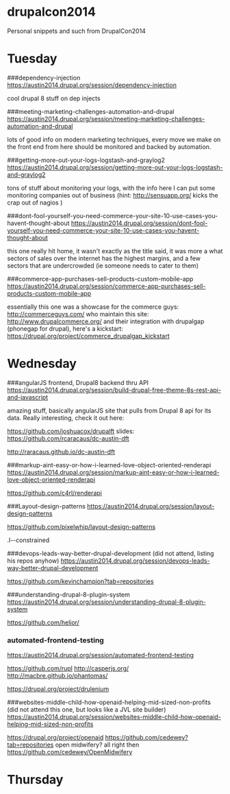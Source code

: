 drupalcon2014
=============

Personal snippets and such from DrupalCon2014

# Tuesday

###dependency-injection
https://austin2014.drupal.org/session/dependency-injection

cool drupal 8 stuff on dep injects

###meeting-marketing-challenges-automation-and-drupal
https://austin2014.drupal.org/session/meeting-marketing-challenges-automation-and-drupal

lots of good info on modern marketing techniques, every move we make
on the front end from here should be monitored and backed by
automation.

###getting-more-out-your-logs-logstash-and-graylog2
https://austin2014.drupal.org/session/getting-more-out-your-logs-logstash-and-graylog2

tons of stuff about monitoring your logs, with the info here I can put
some monitoring companies out of business (hint: http://sensuapp.org/ kicks the crap
out of nagios )

###dont-fool-yourself-you-need-commerce-your-site-10-use-cases-you-havent-thought-about
https://austin2014.drupal.org/session/dont-fool-yourself-you-need-commerce-your-site-10-use-cases-you-havent-thought-about

this one really hit home, it wasn't exactly as the title said, it was
more a what sectors of sales over the internet has the highest
margins, and a few sectors that are undercrowded (ie someone needs to
cater to them)

###commerce-app-purchases-sell-products-custom-mobile-app
https://austin2014.drupal.org/session/commerce-app-purchases-sell-products-custom-mobile-app

essentially this one was a showcase for the commerce guys:
http://commerceguys.com/
who maintain this site:
http://www.drupalcommerce.org/
and their integration with drupalgap (phonegap for drupal), here's a kickstart:
https://drupal.org/project/commerce_drupalgap_kickstart

# Wednesday

###angularJS frontend, Drupal8 backend thru API
https://austin2014.drupal.org/session/build-drupal-free-theme-8s-rest-api-and-javascript

amazing stuff, basically angularJS site that pulls from Drupal 8 api
for its data.  Really interesting, check it out here:

https://github.com/joshuacox/drupalft
slides:
https://github.com/rcaracaus/dc-austin-dft

http://raracaus.github.io/dc-austin-dft

###markup-aint-easy-or-how-i-learned-love-object-oriented-renderapi
https://austin2014.drupal.org/session/markup-aint-easy-or-how-i-learned-love-object-oriented-renderapi

https://github.com/c4rl/renderapi

###Layout-design-patterns
https://austin2014.drupal.org/session/layout-design-patterns

https://github.com/pixelwhip/layout-design-patterns

.l--constrained

###devops-leads-way-better-drupal-development
(did not attend, listing his repos anyhow)
https://austin2014.drupal.org/session/devops-leads-way-better-drupal-development

https://github.com/kevinchampion?tab=repositories

###understanding-drupal-8-plugin-system
https://austin2014.drupal.org/session/understanding-drupal-8-plugin-system

https://github.com/helior/

### automated-frontend-testing
https://austin2014.drupal.org/session/automated-frontend-testing

https://github.com/rupl
http://casperjs.org/
http://macbre.github.io/phantomas/

https://drupal.org/project/drulenium

###websites-middle-child-how-openaid-helping-mid-sized-non-profits
(did not attend this one, but looks like a JVL site builder)
https://austin2014.drupal.org/session/websites-middle-child-how-openaid-helping-mid-sized-non-profits

https://drupal.org/project/openaid
https://github.com/cedewey?tab=repositories
open midwifery? all right then
https://github.com/cedewey/OpenMidwifery

# Thursday


